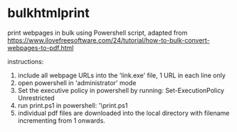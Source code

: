 # bulkhtmlprint
print webpages in bulk using Powershell script, adapted from https://www.ilovefreesoftware.com/24/tutorial/how-to-bulk-convert-webpages-to-pdf.html

instructions:
1. include all webpage URLs into the 'link.exe' file, 1 URL in each line only
2. open powershell in 'administrator' mode
3. Set the executive policy in powershell by running:
    Set-ExecutionPolicy Unrestricted
4. run print.ps1 in powershell:
    '\print.ps1
5. individual pdf files are downloaded into the local directory with filename incrementing from 1 onwards.